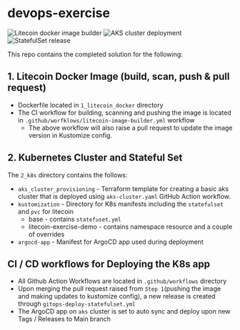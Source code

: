 # devops-exercise

![Litecoin docker image builder](https://github.com/suren-m/devops-exercise/actions/workflows/aks-cluster.yml/badge.svg) 
![AKS cluster deployment](https://github.com/suren-m/devops-exercise/actions/workflows/gitops-deploy-statefulset.yml/badge.svg) 
![StatefulSet release](https://github.com/suren-m/devops-exercise/actions/workflows/litecoin-image-builder.yml/badge.svg) 

This repo contains the completed solution for the following:

## 1. Litecoin Docker Image (build, scan, push & pull request)

* Dockerfile located in `1_litecoin_docker` directory
* The CI workflow for building, scanning and pushing the image is located in `.github/worfklows/litecoin-image-builder.yml` workflow
    * The above workflow will also raise a pull request to update the image version in Kustomize config.

## 2. Kubernetes Cluster and Stateful Set

The `2_k8s` directory contains the follows:

* `aks_cluster_provisioning` - Terraform template for creating a basic aks cluster that is deployed using `aks-cluster.yaml` GitHub Action workflow.
* `kustomization` - Directory for K8s manifests including the `statefulset` and `pvc` for litecoin
    * base - contains `statefuset.yml`
    * litecoin-exercise-demo - contains namespace resource and a couple of overrides
* `argocd-app` - Manifest for ArgoCD app used during deployment

## CI / CD workflows for Deploying the K8s app

* All Github Action Workflows are located in `.github/workflows` directory
* Upon merging the pull request raised from `Step 1`(pushing the image and making updates to kustomize config), a new release is created through `gitops-deploy-statefulset.yml`
* The ArgoCD app on `aks` cluster is set to auto sync and deploy upon new Tags / Releases to Main branch


